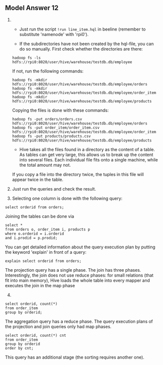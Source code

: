## Model Answer 12

1. -  Just run the script `!run line_item.hql` in beeline (remember to substitute 'namenode' with 'rpi0').

    -  If the subdirectories have not been created by the hql-file, you can do so manually. First check whether the directories are there:
    ```
    hadoop fs -ls hdfs://rpi0:8020/user/hive/warehouse/testdb.db/employee
    ```

    If not, run the following commands:
    ```
    hadoop fs -mkdir hdfs://rpi0:8020/user/hive/warehouse/testdb.db/employee/orders
    hadoop fs -mkdir hdfs://rpi0:8020/user/hive/warehouse/testdb.db/employee/order_item
    hadoop fs -mkdir hdfs://rpi0:8020/user/hive/warehouse/testdb.db/employee/products
    ```

    Copying the files is done with these commands:
    ```
    hadoop fs -put orders/orders.csv hdfs://rpi0:8020/user/hive/warehouse/testdb.db/employee/orders
    hadoop fs -put order_item/order_item.csv hdfs://rpi0:8020/user/hive/warehouse/testdb.db/employee/order_item
    hadoop fs -put products/products.csv hdfs://rpi0:8020/user/hive/warehouse/testdb.db/employee/products
    ```

    - Hive takes all the files found in a directory as the content of a table. As tables can get very large, this allows us to break up the content into several files. Each individual file fits onto a single machine, while the total amount may not.

    If you copy a file into the directory twice, the tuples in this file will appear twice in the table.

2. Just run the queries and check the result.

3. Selecting one column is done with the following query:
```
select orderid from orders;
```

Joining the tables can be done via
```
select *
from orders o, order_item i, products p
where o.orderid = i.orderid
and i.prodid = p.prodid;
```

You can get detailed information about the query execution plan by putting the keyword 'explain' in front of a query:
```
explain select orderid from orders;
```

The projection query has a single phase. The join has three phases. Interestingly, the join does not use reduce phases: for small relations (that fit into main memory), Hive loads the whole table into every mapper and executes the join in the map phase

4. 
```
select orderid, count(*)
from order_item
group by orderid;
```
The aggregation query has a reduce phase. The query execution plans of the projection and join queries only had map phases.

```
select orderid, count(*) cnt
from order_item
group by orderid
order by cnt;
```
This query has an additional stage (the sorting requires another one).
